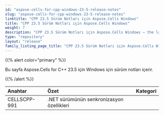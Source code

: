 ```yaml
---
id: "aspose-cells-for-cpp-windows-23-5-release-notes"
slug: "aspose-cells-for-cpp-windows-23-5-release-notes"
linktitle: "CPP 23.5 Sürüm Notları için Aspose.Cells Windows"
title: "CPP 23.5 Sürüm Notları için Aspose.Cells Windows"
weight: 7
description: "CPP 23.5 Sürüm Notları için Aspose.Cells Windows – the latest updates and fixes."
type: "repository"
layout: "release"
family_listing_page_title: "CPP 23.5 Sürüm Notları için Aspose.Cells Windows"
---
```

{{% alert color="primary" %}}

Bu sayfa Aspose.Cells for C++ 23.5 için Windows için sürüm notları içerir.

{{% /alert %}}

|**Anahtar**|**Özet**|**Kategori**|
| :- | :- | :- |
|CELLSCPP-991|.NET sürümünün senkronizasyon özellikleri|
